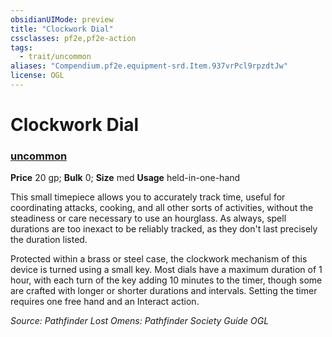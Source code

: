 ```yaml
---
obsidianUIMode: preview
title: "Clockwork Dial"
cssclasses: pf2e,pf2e-action
tags:
  - trait/uncommon
aliases: "Compendium.pf2e.equipment-srd.Item.937vrPcl9rpzdtJw"
license: OGL
---
```

# Clockwork Dial

### [uncommon](uncommon "Uncommon Rarity Trait")


**Price** 20 gp; 
**Bulk** 0; **Size** med
**Usage** held-in-one-hand

This small timepiece allows you to accurately track time, useful for coordinating attacks, cooking, and all other sorts of activities, without the steadiness or care necessary to use an hourglass. As always, spell durations are too inexact to be reliably tracked, as they don't last precisely the duration listed.

Protected within a brass or steel case, the clockwork mechanism of this device is turned using a small key. Most dials have a maximum duration of 1 hour, with each turn of the key adding 10 minutes to the timer, though some are crafted with longer or shorter durations and intervals. Setting the timer requires one free hand and an Interact action.

*Source: Pathfinder Lost Omens: Pathfinder Society Guide*
*OGL*